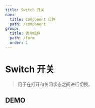 ```yaml
---
title: Switch 开关
nav:
  title: Component 组件
  path: /component
group:
  title: 表单组件
  path: /form
  order: 1
---
```


# Switch 开关

> 用于在打开和关闭状态之间进行切换。

## DEMO

<code src="./demo/doc.tsx"></code>

<API></API>
